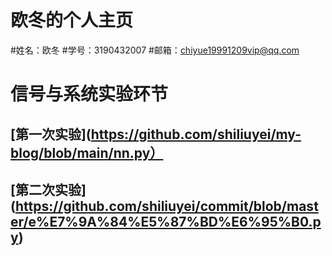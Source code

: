 # 欧冬的个人主页
#姓名：欧冬
#学号：3190432007 
#邮箱：chiyue19991209vip@qq.com
# 信号与系统实验环节
## [第一次实验](https://github.com/shiliuyei/my-blog/blob/main/nn.py）
## [第二次实验] (https://github.com/shiliuyei/commit/blob/master/e%E7%9A%84%E5%87%BD%E6%95%B0.py)

